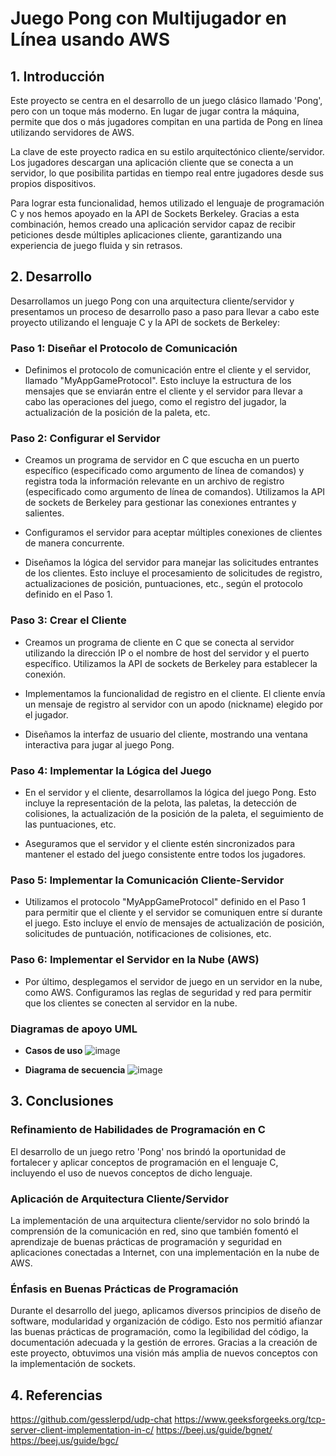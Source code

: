 # Juego Pong con Multijugador en Línea usando AWS

## 1. Introducción

Este proyecto se centra en el desarrollo de un juego clásico llamado 'Pong', pero con un toque más moderno. En lugar de jugar contra la máquina, permite que dos o más jugadores compitan en una partida de Pong en línea utilizando servidores de AWS.

La clave de este proyecto radica en su estilo arquitectónico cliente/servidor. Los jugadores descargan una aplicación cliente que se conecta a un servidor, lo que posibilita partidas en tiempo real entre jugadores desde sus propios dispositivos.

Para lograr esta funcionalidad, hemos utilizado el lenguaje de programación C y nos hemos apoyado en la API de Sockets Berkeley. Gracias a esta combinación, hemos creado una aplicación servidor capaz de recibir peticiones desde múltiples aplicaciones cliente, garantizando una experiencia de juego fluida y sin retrasos.

## 2. Desarrollo

Desarrollamos un juego Pong con una arquitectura cliente/servidor y presentamos un proceso de desarrollo paso a paso para llevar a cabo este proyecto utilizando el lenguaje C y la API de sockets de Berkeley:

### **Paso 1: Diseñar el Protocolo de Comunicación**

- Definimos el protocolo de comunicación entre el cliente y el servidor, llamado "MyAppGameProtocol". Esto incluye la estructura de los mensajes que se enviarán entre el cliente y el servidor para llevar a cabo las operaciones del juego, como el registro del jugador, la actualización de la posición de la paleta, etc.

### **Paso 2: Configurar el Servidor**

- Creamos un programa de servidor en C que escucha en un puerto específico (especificado como argumento de línea de comandos) y registra toda la información relevante en un archivo de registro (especificado como argumento de línea de comandos). Utilizamos la API de sockets de Berkeley para gestionar las conexiones entrantes y salientes.

- Configuramos el servidor para aceptar múltiples conexiones de clientes de manera concurrente.

- Diseñamos la lógica del servidor para manejar las solicitudes entrantes de los clientes. Esto incluye el procesamiento de solicitudes de registro, actualizaciones de posición, puntuaciones, etc., según el protocolo definido en el Paso 1.

### **Paso 3: Crear el Cliente**

- Creamos un programa de cliente en C que se conecta al servidor utilizando la dirección IP o el nombre de host del servidor y el puerto específico. Utilizamos la API de sockets de Berkeley para establecer la conexión.

- Implementamos la funcionalidad de registro en el cliente. El cliente envía un mensaje de registro al servidor con un apodo (nickname) elegido por el jugador.

- Diseñamos la interfaz de usuario del cliente, mostrando una ventana interactiva para jugar al juego Pong.

### **Paso 4: Implementar la Lógica del Juego**

- En el servidor y el cliente, desarrollamos la lógica del juego Pong. Esto incluye la representación de la pelota, las paletas, la detección de colisiones, la actualización de la posición de la paleta, el seguimiento de las puntuaciones, etc.

- Aseguramos que el servidor y el cliente estén sincronizados para mantener el estado del juego consistente entre todos los jugadores.

### **Paso 5: Implementar la Comunicación Cliente-Servidor**

- Utilizamos el protocolo "MyAppGameProtocol" definido en el Paso 1 para permitir que el cliente y el servidor se comuniquen entre sí durante el juego. Esto incluye el envío de mensajes de actualización de posición, solicitudes de puntuación, notificaciones de colisiones, etc.

### **Paso 6: Implementar el Servidor en la Nube (AWS)**

- Por último, desplegamos el servidor de juego en un servidor en la nube, como AWS. Configuramos las reglas de seguridad y red para permitir que los clientes se conecten al servidor en la nube.

### **Diagramas de apoyo UML**

- **Casos de uso**
  ![image](https://github.com/huparelaa/pong-client/assets/81880494/d542dede-4686-4058-99a6-96c08ba0af55)

- **Diagrama de secuencia**
  ![image](https://github.com/huparelaa/pong-client/assets/81880494/6ad31f59-1744-4b5b-b2c6-04daa06dc896)


## 3. Conclusiones

### Refinamiento de Habilidades de Programación en C

El desarrollo de un juego retro 'Pong' nos brindó la oportunidad de fortalecer y aplicar conceptos de programación en el lenguaje C, incluyendo el uso de nuevos conceptos de dicho lenguaje.

### Aplicación de Arquitectura Cliente/Servidor

La implementación de una arquitectura cliente/servidor no solo brindó la comprensión de la comunicación en red, sino que también fomentó el aprendizaje de buenas prácticas de programación y seguridad en aplicaciones conectadas a Internet, con una implementación en la nube de AWS.

### Énfasis en Buenas Prácticas de Programación

Durante el desarrollo del juego, aplicamos diversos principios de diseño de software, modularidad y organización de código. Esto nos permitió afianzar las buenas prácticas de programación, como la legibilidad del código, la documentación adecuada y la gestión de errores. Gracias a la creación de este proyecto, obtuvimos una visión más amplia de nuevos conceptos con la implementación de sockets.

## 4. Referencias

https://github.com/gesslerpd/udp-chat
https://www.geeksforgeeks.org/tcp-server-client-implementation-in-c/
https://beej.us/guide/bgnet/
https://beej.us/guide/bgc/
